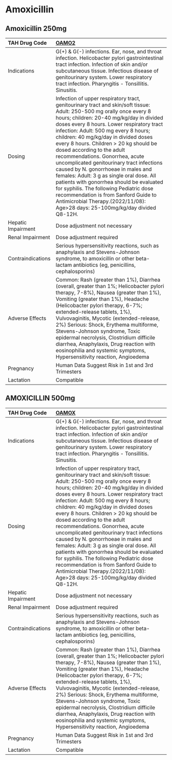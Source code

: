 # Amoxicillin

## Amoxicillin 250mg

| TAH Drug Code      | [OAMO2](https://www.tahsda.org.tw/drugs/hissearch.php?drug_code=OAMO2)                                                                                                                                                                                                                                                                                                                                                                                                                                                                                                                                                                                                                                                                                  |
|:-------------------|:--------------------------------------------------------------------------------------------------------------------------------------------------------------------------------------------------------------------------------------------------------------------------------------------------------------------------------------------------------------------------------------------------------------------------------------------------------------------------------------------------------------------------------------------------------------------------------------------------------------------------------------------------------------------------------------------------------------------------------------------------------|
| Indications        | G(+) & G(-) infections. Ear, nose, and throat infection. Helicobacter pylori gastrointestinal tract infection. Infection of skin and/or subcutaneous tissue. Infectious disease of genitourinary system. Lower respiratory tract infection. Pharyngitis - Tonsillitis. Sinusitis.                                                                                                                                                                                                                                                                                                                                                                                                                                                                       |
| Dosing             | Infection of upper respiratory tract, genitourinary tract and skin/soft tissue: Adult: 250-500 mg orally once every 8 hours; children: 20-40 mg/kg/day in divided doses every 8 hours. Lower respiratory tract infection: Adult: 500 mg every 8 hours; children: 40 mg/kg/day in divided doses every 8 hours. Children > 20 kg should be dosed according to the adult recommendations. Gonorrhea, acute uncomplicated genitourinary tract infections caused by N. gonorrhoeae in males and females: Adult: 3 g as single oral dose. All patients with gonorrhea should be evaluated for syphilis. The following Pediatric dose recommendation is from Sanford Guide to Antimicrobial Therapy.(2022/11/08): Age>28 days: 25-100mg/kg/day divided Q8-12H. |
| Hepatic Impairment | Dose adjustment not necessary                                                                                                                                                                                                                                                                                                                                                                                                                                                                                                                                                                                                                                                                                                                           |
| Renal Impairment   | Dose adjustment required                                                                                                                                                                                                                                                                                                                                                                                                                                                                                                                                                                                                                                                                                                                                |
| Contraindications  | Serious hypersensitivity reactions, such as anaphylaxis and Stevens-Johnson syndrome, to amoxicillin or other beta-lactam antibiotics (eg, penicillins, cephalosporins)                                                                                                                                                                                                                                                                                                                                                                                                                                                                                                                                                                                 |
| Adverse Effects    | Common: Rash (greater than 1%), Diarrhea (overall, greater than 1%; Helicobacter pylori therapy, 7-8%), Nausea (greater than 1%), Vomiting (greater than 1%), Headache (Helicobacter pylori therapy, 6-7%; extended-release tablets, 1%), Vulvovaginitis, Mycotic (extended-release, 2%) Serious: Shock, Erythema multiforme, Stevens-Johnson syndrome, Toxic epidermal necrolysis, Clostridium difficile diarrhea, Anaphylaxis, Drug reaction with eosinophilia and systemic symptoms, Hypersensitivity reaction, Angioedema                                                                                                                                                                                                                           |
| Pregnancy          | Human Data Suggest Risk in 1st and 3rd Trimesters                                                                                                                                                                                                                                                                                                                                                                                                                                                                                                                                                                                                                                                                                                       |
| Lactation          | Compatible                                                                                                                                                                                                                                                                                                                                                                                                                                                                                                                                                                                                                                                                                                                                              |

## AMOXICILLIN 500mg

| TAH Drug Code      | [OAMOX](https://www.tahsda.org.tw/drugs/hissearch.php?drug_code=OAMOX)                                                                                                                                                                                                                                                                                                                                                                                                                                                                                                                                                                                                                                                                                  |
|:-------------------|:--------------------------------------------------------------------------------------------------------------------------------------------------------------------------------------------------------------------------------------------------------------------------------------------------------------------------------------------------------------------------------------------------------------------------------------------------------------------------------------------------------------------------------------------------------------------------------------------------------------------------------------------------------------------------------------------------------------------------------------------------------|
| Indications        | G(+) & G(-) infections. Ear, nose, and throat infection. Helicobacter pylori gastrointestinal tract infection. Infection of skin and/or subcutaneous tissue. Infectious disease of genitourinary system. Lower respiratory tract infection. Pharyngitis - Tonsillitis. Sinusitis.                                                                                                                                                                                                                                                                                                                                                                                                                                                                       |
| Dosing             | Infection of upper respiratory tract, genitourinary tract and skin/soft tissue: Adult: 250-500 mg orally once every 8 hours; children: 20-40 mg/kg/day in divided doses every 8 hours. Lower respiratory tract infection: Adult: 500 mg every 8 hours; children: 40 mg/kg/day in divided doses every 8 hours. Children > 20 kg should be dosed according to the adult recommendations. Gonorrhea, acute uncomplicated genitourinary tract infections caused by N. gonorrhoeae in males and females: Adult: 3 g as single oral dose. All patients with gonorrhea should be evaluated for syphilis. The following Pediatric dose recommendation is from Sanford Guide to Antimicrobial Therapy.(2022/11/08): Age>28 days: 25-100mg/kg/day divided Q8-12H. |
| Hepatic Impairment | Dose adjustment not necessary                                                                                                                                                                                                                                                                                                                                                                                                                                                                                                                                                                                                                                                                                                                           |
| Renal Impairment   | Dose adjustment required                                                                                                                                                                                                                                                                                                                                                                                                                                                                                                                                                                                                                                                                                                                                |
| Contraindications  | Serious hypersensitivity reactions, such as anaphylaxis and Stevens-Johnson syndrome, to amoxicillin or other beta-lactam antibiotics (eg, penicillins, cephalosporins)                                                                                                                                                                                                                                                                                                                                                                                                                                                                                                                                                                                 |
| Adverse Effects    | Common: Rash (greater than 1%), Diarrhea (overall, greater than 1%; Helicobacter pylori therapy, 7-8%), Nausea (greater than 1%), Vomiting (greater than 1%), Headache (Helicobacter pylori therapy, 6-7%; extended-release tablets, 1%), Vulvovaginitis, Mycotic (extended-release, 2%) Serious: Shock, Erythema multiforme, Stevens-Johnson syndrome, Toxic epidermal necrolysis, Clostridium difficile diarrhea, Anaphylaxis, Drug reaction with eosinophilia and systemic symptoms, Hypersensitivity reaction, Angioedema                                                                                                                                                                                                                           |
| Pregnancy          | Human Data Suggest Risk in 1st and 3rd Trimesters                                                                                                                                                                                                                                                                                                                                                                                                                                                                                                                                                                                                                                                                                                       |
| Lactation          | Compatible                                                                                                                                                                                                                                                                                                                                                                                                                                                                                                                                                                                                                                                                                                                                              |

